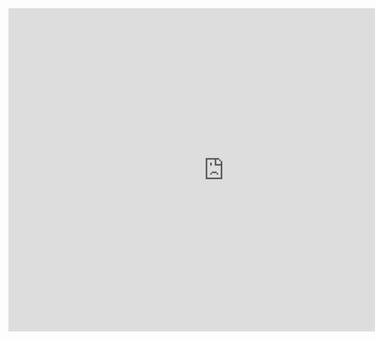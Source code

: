 
<iframe src="https://data.oecd.org/chart/69HU" width="860" height="645" style="border: 0" mozallowfullscreen="true" webkitallowfullscreen="true" allowfullscreen="true"><a href="https://data.oecd.org/chart/69HU" target="_blank">OECD Chart: General government debt, Total, % of GDP, Annual, 2018</a></iframe>
